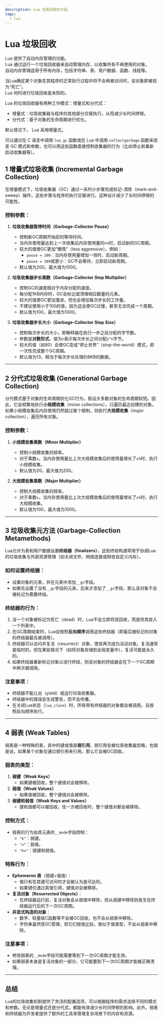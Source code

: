 ```yaml
---
description: Lua 垃圾回收的介绍。
tags:
  - lua
---
```


# Lua 垃圾回收

Lua 提供了自动内存管理的功能。  
Lua 通过运行一个垃圾回收器来自动管理内存，以收集所有不再使用的对象。  
自动内存管理适用于所有内存，包括字符串、表、用户数据、函数、线程等。  

当Lua确定某个对象在其程序的正常执行过程中将不会再被访问时，该对象即被视为“死亡”。  
Lua 何时进行垃圾回收是未知的。  

Lua 的垃圾回收器有两种工作模式：增量式和分代式：

- 增量式：垃圾收集器与程序的其他部分交替执行，从而减少长时间停顿。
- 分代式：基于对象的生命周期进行优化。

默认情况下， Lua 采用增量式。

可以通过在 C 语言中调用 `lua_gc` 函数或在 Lua 中调用 `collectgarbage` 函数来改变 GC 模式和参数，也可以用这些函数直接控制收集器的行为（比如停止和重新启动收集器等）。  

## **1 增量式垃圾收集 (Incremental Garbage Collection)**

在增量模式下，垃圾收集器（GC）通过一系列小步骤完成标记-清除（mark-and-sweep）操作，这些步骤与程序的执行交替进行。这种设计减少了长时间停顿的可能性。

### **控制参数：**

1. **垃圾收集器暂停时间（Garbage-Collector Pause）**  
   - 控制新GC周期开始前的等待时间。
   - 当内存使用量达到上一次收集后内存使用量的`n%`时，启动新的GC周期。
   - 较大的值使GC更加“懒惰”（less aggressive）。例如：
     - `pause = 200`：当内存使用量增加一倍时，启动新周期。
     - `pause = 100`或更小：GC不会等待，立即启动新周期。
   - 默认值为200，最大值为1000。

2. **垃圾收集器步长乘数（Garbage-Collector Step Multiplier）**  
   - 控制GC的速度相对于内存分配的速度。
   - 每分配1KB内存时，GC会标记或清理相应数量的元素。
   - 较大的值使GC更加激进，但也会增加每次步长的工作量。
   - 不建议使用小于100的值，因为这会使GC过慢，甚至无法完成一个周期。
   - 默认值为100，最大值为1000。

3. **垃圾收集器步长大小（Garbage-Collector Step Size）**  
   - 控制每次步长的大小，即解释器在执行一步之前分配的字节数。
   - 参数是**对数形式**，值为`n`表示每次步长之间分配`2^n`字节。
   - 较大的值（如60）会使GC变成“停止世界”（stop-the-world）模式，即一次性完成整个GC周期。
   - 默认值为13，相当于每次步长处理约8KB的数据。

---

## **2 分代式垃圾收集 (Generational Garbage Collection)**

分代模式基于对象的生命周期优化GC行为，假设大多数对象的生命周期较短。因此，它会频繁地执行**小规模收集**（minor collections），只遍历最近创建的对象。如果小规模收集后内存使用仍然超过某个限制，则执行**大规模收集**（major collection），遍历所有对象。

### **控制参数：**

1. **小规模收集乘数（Minor Multiplier）**  
   - 控制小规模收集的频率。
   - 对于乘数`x`，当内存使用量比上次大规模收集后的使用量增长了`x%`时，执行小规模收集。
   - 默认值为20，最大值为200。

2. **大规模收集乘数（Major Multiplier）**  
   - 控制大规模收集的频率。
   - 对于乘数`x`，当内存使用量比上次大规模收集后的使用量增长了`x%`时，执行大规模收集。
   - 默认值为100，最大值为1000。

---

## **3 垃圾收集元方法 (Garbage-Collection Metamethods)**

Lua允许为表和用户数据设置**终结器（finalizers）**，这些终结构通常用于协调Lua的垃圾收集与外部资源管理（如关闭文件、网络连接或释放自定义内存）。

### **如何设置终结器：**

- 设置对象的元表，并在元表中添加`__gc`字段。
- 如果先设置了没有`__gc`字段的元表，后来才添加了`__gc`字段，那么该对象不会被标记为需要终结。

### **终结器的行为：**

1. 当一个对象被标记为死亡（dead）时，Lua不会立即将其回收，而是将其放入一个列表中。
2. 在GC周期结束时，Lua会按照**反向顺序**调用这些终结器（即最后被标记的对象的终结器最先被调用）。
3. 终结器可以访问并复活（resurrect）对象，使其再次成为活动对象。复活通常是临时的，但在某些情况下（如将对象存储到全局变量中），复活可能是永久的。
4. 如果终结器重新标记对象以进行终结，则该对象的终结器会在下一个GC周期中再次被调用。

### **注意事项：**

- 终结器不能让出（yield）或运行垃圾收集器。
- 终结器中的错误会生成警告，但不会传播。
- 在关闭Lua状态（`lua_close`）时，所有带有终结器的对象都会被调用，且按照反向顺序执行。

---

## **4 弱表 (Weak Tables)**

弱表是一种特殊的表，其中的键或值是**弱引用**。弱引用会被垃圾收集器忽略，也就是说，如果某个对象仅通过弱引用来引用，那么它会被GC回收。

### **弱表的类型：**

1. **弱键（Weak Keys）**  
   - 如果键被回收，整个键值对会被移除。
2. **弱值（Weak Values）**  
   - 如果值被回收，整个键值对会被移除。
3. **弱键和弱值（Weak Keys and Values）**  
   - 键和值都可以被回收，任一方被回收时，整个键值对都会被移除。

### **控制方式：**

- 弱表的行为由其元表的`__mode`字段控制：
  - `"k"`：弱键。
  - `"v"`：弱值。
  - `"kv"`：弱键和弱值。

### **特殊行为：**

- **Ephemeron 表**（弱键+强值）：  
  - 值只有在其键可访问时才会被认为是可达的。
  - 如果键仅通过其值引用，键值对会被移除。
- **复活对象（Resurrected Objects）**：  
  - 在终结器运行前，复活对象会从弱值中移除，但从弱键中移除则发生在终结器运行后的下一次GC周期。
- **非显式构造的对象**：  
  - 数字、轻量级C函数等不会被GC回收，也不会从弱表中移除。
  - 字符串虽然受GC管理，但它们按值比较，类似于值类型，不会从弱表中移除。

### **注意事项：**

- 修改弱表的`__mode`字段可能需要等到下一次GC周期才能生效。
- 如果弱表本身是复活对象的一部分，它可能要到下一次GC周期才能被正确清理。

---

## 总结

Lua的垃圾收集机制提供了灵活的配置选项，可以根据程序的需求选择不同的模式和参数。无论是增量式还是分代式，都能有效减少长时间停顿的影响。此外，弱表和终结器为开发者提供了额外的工具来管理复杂场景下的内存和资源。
